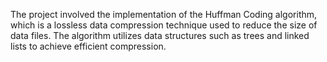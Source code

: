 The project involved the implementation of the Huffman Coding algorithm, which is a lossless data compression technique used to reduce the size of data files. The algorithm utilizes data structures such as trees and linked lists to achieve efficient compression.
